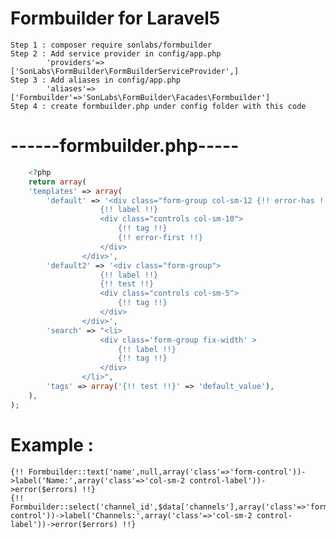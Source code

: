# Formbuilder for Laravel5

    Step 1 : composer require sonlabs/formbuilder
    Step 2 : Add service provider in config/app.php 
            'providers'=>['SonLabs\FormBuilder\FormBuilderServiceProvider',]
    Step 3 : Add aliases in config/app.php 
            'aliases'=>['Formbuilder'=>'SonLabs\FormBuilder\Facades\Formbuilder']
    Step 4 : create formbuilder.php under config folder with this code
# ------formbuilder.php-----
```php
    <?php
    return array(
    'templates' => array(
        'default' => '<div class="form-group col-sm-12 {!! error-has !!}">
                    {!! label !!}
                    <div class="controls col-sm-10">
                        {!! tag !!}
                        {!! error-first !!}
                    </div>
                </div>',
        'default2' => '<div class="form-group">
                    {!! label !!}
                    {!! test !!}
                    <div class="controls col-sm-5">
                        {!! tag !!}
                    </div>
                </div>',
        'search' => "<li>
                    <div class='form-group fix-width' >
                        {!! label !!}
                        {!! tag !!}
                    </div>
                </li>",
        'tags' => array('{!! test !!}' => 'default_value'),
    ),
);
```
# Example :
    {!! Formbuilder::text('name',null,array('class'=>'form-control'))->label('Name:',array('class'=>'col-sm-2 control-label'))->error($errors) !!}
    {!! Formbuilder::select('channel_id',$data['channels'],array('class'=>'form-control'))->label('Channels:',array('class'=>'col-sm-2 control-label'))->error($errors) !!}